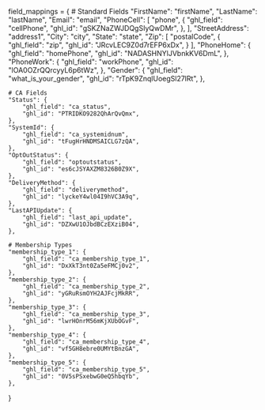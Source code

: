 field_mappings = {
    # Standard Fields
    "FirstName": "firstName",
    "LastName": "lastName",
    "Email": "email",
    "PhoneCell": [
        "phone",
        {
            "ghl_field": "cellPhone",
            "ghl_id": "gSKZNaZWJDQgSIyQwDMr",
        },
    ],
    "StreetAddress": "address1",
    "City": "city",
    "State": "state",
    "Zip": [
        "postalCode",
        {
            "ghl_field": "zip",
            "ghl_id": "JRcvLEC9Z0d7rEFP6xDx",
        }
    ],
    "PhoneHome": {
        "ghl_field": "homePhone",
        "ghl_id": "NADASHNYlJVbnkKV6DmL",
    },
    "PhoneWork": {
        "ghl_field": "workPhone",
        "ghl_id": "lOA0OZrQQrcyyL6p6tWz",
    },
    "Gender": {
        "ghl_field": "what_is_your_gender",
        "ghl_id": "rTpK9ZnqlUoegSl27lRt",
    },

    # CA Fields
    "Status": {
        "ghl_field": "ca_status",
        "ghl_id": "PTRIDKO9282QhArQvQmx",
    },
    "SystemId": {
        "ghl_field": "ca_systemidnum",
        "ghl_id": "tFugHrHNDMSAICLG7zQA",
    },
    "OptOutStatus": {
        "ghl_field": "optoutstatus",
        "ghl_id": "es6cJSYAXZM8326B0Z9X",
    },
    "DeliveryMethod": {
        "ghl_field": "deliverymethod",
        "ghl_id": "lyckeY4wl04I9hVC3A9q",
    },
    "LastAPIUpdate": {
        "ghl_field": "last_api_update",
        "ghl_id": "DZXwU1OJbdBCzEXziB04",
    },

    # Membership Types
    "membership_type_1": {
        "ghl_field": "ca_membership_type_1",
        "ghl_id": "DxXkT3nt0Za5eFMCj0v2",
    },
    "membership_type_2": {
        "ghl_field": "ca_membership_type_2",
        "ghl_id": "yGRuRsmOYH2AJFcjMkRR",
    },
    "membership_type_3": {
        "ghl_field": "ca_membership_type_3",
        "ghl_id": "lwrHOnrM56mKjXUbOGvF",
    },
    "membership_type_4": {
        "ghl_field": "ca_membership_type_4",
        "ghl_id": "vf5GH8ebre0UMYtBnzGA",
    },
    "membership_type_5": {
        "ghl_field": "ca_membership_type_5",
        "ghl_id": "0V5sPSxebwG0eQ5hbqYb",
    },
}
